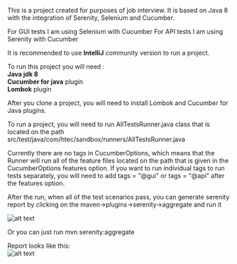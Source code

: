 This is a project created for purposes of job interview. It is based on Java 8 with the integration of Serenity, Selenium and Cucumber.

For GUI tests I am using Selenium with Cucumber
For API tests I am using Serenity with Cucumber

It is recommended to use **IntelliJ** community version to run a project.

To run this project you will need :  
**Java jdk 8**  
**Cucumber for java** plugin  
**Lombok** plugin  

After you clone a project, you will need to install Lombok and Cucumber for Java plugins.  

To run a project, you will need to run AllTestsRunner.java class that is located on the path src/test/java/com/htec/sandbox/runners/AllTestsRunner.java

Currently there are no tags in CucumberOptions, which means that the Runner will run all of the feature files located on the path that is given in the CucumberOptions features option.
If you want to run individual tags to run tests separately, you will need to add tags = "@gui" or tags = "@api" after the features option.

After the run, when all of the test scenarios pass, you can generate serenity report by clicking on the maven->plugins->serenity->aggregate and run it

![alt text](https://imagizer.imageshack.com/img922/9923/m0UbaD.png)

Or you can just run mvn serenity:aggregate

Report looks like this:  
![alt text](https://imagizer.imageshack.com/img922/7125/zPLdjm.png)
